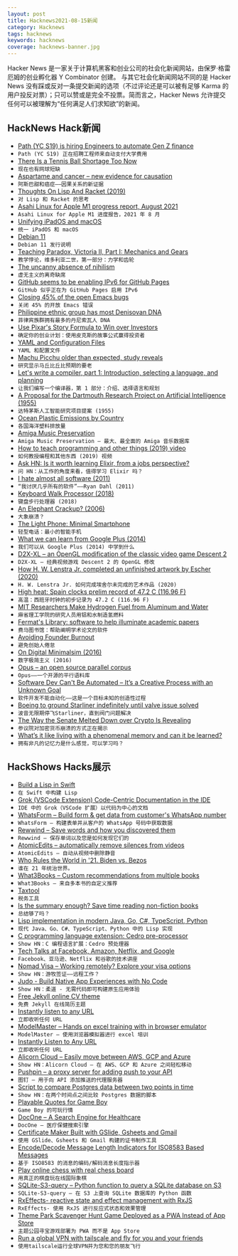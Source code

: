 ```yaml
---
layout: post
title: Hacknews2021-08-15新闻
category: Hacknews
tags: hacknews
keywords: hacknews
coverage: hacknews-banner.jpg
---
```


Hacker News 是一家关于计算机黑客和创业公司的社会化新闻网站，由保罗·格雷厄姆的创业孵化器 Y Combinator 创建。
与其它社会化新闻网站不同的是 Hacker News 没有踩或反对一条提交新闻的选项（不过评论还是可以被有足够 Karma 的用户投反对票）；只可以赞或是完全不投票。简而言之，Hacker News 允许提交任何可以被理解为“任何满足人们求知欲”的新闻。

## HackNews Hack新闻


- [Path (YC S19) is hiring Engineers to automate Gen Z finance](https://www.notion.so/pathfinance/Fullstack-Engineer-Path-YC-S19-ff0fd31fa5d4410dafce77f83403ce0d)
- `Path (YC S19) 正在招聘工程师来自动支付大学费用`
- [There Is a Tennis Ball Shortage Too Now](https://www.vice.com/en/article/k78y5e/there-is-a-tennis-ball-shortage-too-now)
- `现在也有网球短缺`
- [Aspartame and cancer – new evidence for causation](https://www.ncbi.nlm.nih.gov/pmc/articles/PMC8042911/)
- `阿斯巴甜和癌症——因果关系的新证据`
- [Thoughts On Lisp And Racket (2019)](https://www.macadie.net/2019/08/11/thoughts-on-lisp-and-racket/)
- `对 Lisp 和 Racket 的思考`
- [Asahi Linux for Apple M1 progress report, August 2021](https://asahilinux.org/2021/08/progress-report-august-2021/)
- `Asahi Linux for Apple M1 进度报告，2021 年 8 月`
- [Unifying iPadOS and macOS](https://www.screamingatmyscreen.com/unifying-ipados-and-macos/)
- `统一 iPadOS 和 macOS`
- [Debian 11](https://www.debian.org/releases/bullseye/amd64/release-notes/)
- `Debian 11 发行说明`
- [Teaching Paradox, Victoria II, Part I: Mechanics and Gears](https://acoup.blog/2021/08/13/collections-teaching-paradox-victoria-ii-part-i-mechanics-and-gears/)
- `教学悖论，维多利亚二世，第一部分：力学和齿轮`
- [The uncanny absence of nihilism](https://meaningness.com/nihilism-is-not-an-ism)
- `虚无主义的离奇缺席`
- [GitHub seems to be enabling IPv6 for GitHub Pages](https://github.com/isaacs/github/issues/354)
- `GitHub 似乎正在为 GitHub Pages 启用 IPv6`
- [Closing 45% of the open Emacs bugs](https://lars.ingebrigtsen.no/2021/08/14/10x10/)
- `关闭 45% 的开放 Emacs 错误`
- [Philippine ethnic group has most Denisovan DNA](https://www.uu.se/en/news/article/?id=17306&typ=artikel&lang=en)
- `菲律宾族群拥有最多的丹尼索瓦人 DNA`
- [Use Pixar's Story Formula to Win over Investors](https://startuppitch.substack.com/p/nail-your-startup-pitch-use-pixars)
- `确定你的创业计划：使用皮克斯的故事公式赢得投资者`
- [YAML and Configuration Files](https://utcc.utoronto.ca/~cks/space/blog/programming/YAMLAndConfigurationFiles)
- `YAML 和配置文件`
- [Machu Picchu older than expected, study reveals](https://news.yale.edu/2021/08/04/machu-picchu-older-expected-study-reveals)
- `研究显示马丘比丘比预期的要老`
- [Let's write a compiler, part 1: Introduction, selecting a language, and planning](https://briancallahan.net/blog/20210814.html)
- `让我们编写一个编译器，第 1 部分：介绍、选择语言和规划`
- [A Proposal for the Dartmouth Research Project on Artificial Intelligence (1955)](http://www-formal.stanford.edu/jmc/history/dartmouth/dartmouth.html)
- `达特茅斯人工智能研究项目提案 (1955)`
- [Ocean Plastic Emissions by Country](https://ourworldindata.org/ocean-plastics)
- `各国海洋塑料排放量`
- [Amiga Music Preservation](http://www.dascene.net/home.php)
- `Amiga Music Preservation – 最大、最全面的 Amiga 音乐数据库`
- [How to teach programming and other things (2019) video](https://www.youtube.com/watch?v=g1ib43q3uXQ)
- `如何教授编程和其他东西 (2019) 视频`
- [Ask HN: Is it worth learning Elixir, from a jobs perspective?](item?id=28183901)
- `问 HN：从工作的角度来看，值得学习 Elixir 吗？`
- [I hate almost all software (2011)](https://tinyclouds.org/rant.html)
- `“我讨厌几乎所有的软件”——Ryan Dahl (2011)`
- [Keyboard Walk Processor (2018)](https://github.com/hashcat/kwprocessor)
- `键盘步行处理器 (2018)`
- [An Elephant Crackup? (2006)](https://www.nytimes.com/2006/10/08/magazine/08elephant.html)
- `大象崩溃？ `
- [The Light Phone: Minimal Smartphone](https://www.thelightphone.com/)
- `轻型电话：最小的智能手机`
- [What we can learn from Google Plus (2014)](https://www.intercom.com/blog/what-we-can-learn-from-google-plus/)
- `我们可以从 Google Plus (2014) 中学到什么`
- [D2X-XL – an OpenGL modification of the classic video game Descent 2](https://www.descent2.de/index.html)
- `D2X-XL – 经典视频游戏 Descent 2 的 OpenGL 修改`
- [How H. W. Lenstra Jr. completed an unfinished artwork by Escher (2020)](https://www.universiteitleiden.nl/en/news/2020/04/how-mathematician-hendrik-lenstra-completed-an-unfinished-artwork-by-escher)
- `H. W. Lenstra Jr. 如何完成埃舍尔未完成的艺术作品 (2020)`
- [High heat: Spain clocks prelim record of 47.2 C (116.96 F)](https://abcnews.go.com/Health/wireStory/europe-heat-wave-brings-concern-older-adults-homeless-79455026)
- `高温：西班牙时钟的初步记录为 47.2 C (116.96 F)`
- [MIT Researchers Make Hydrogen Fuel from Aluminum and Water](https://interestingengineering.com/mit-researchers-make-hydrogen-fuel-from-aluminum-and-water?_source=newsletter&_campaign=2e7LL8NyzpLK4&_uid=LDdwmgxga1&_h=ea90de89f1bceca46d02cad80716fb4006725c29&utm_source=newsletter&utm_medium=mailing&utm_campaign=Newsletter-14-08-2021)
- `麻省理工学院的研究人员用铝和水制造氢燃料`
- [Fermat's Library: software to help illuminate academic papers](https://fermatslibrary.com/)
- `费马图书馆：帮助阐明学术论文的软件`
- [Avoiding Founder Burnout](https://waseem.substack.com/p/avoiding-founder-burnout)
- `避免创始人倦怠`
- [On Digital Minimalsim (2016)](https://www.calnewport.com/blog/2016/12/18/on-digital-minimalism/)
- `数字极简主义 (2016)`
- [Opus – an open source parallel corpus](https://opus.nlpl.eu/)
- `Opus——一个开源的平行语料库`
- [Software Dev Can't Be Automated – It’s a Creative Process with an Unknown Goal](https://thehosk.medium.com/software-development-cannot-be-automated-because-its-a-creative-process-with-an-unknown-end-goal-2d4776866808)
- `软件开发不能自动化——这是一个目标未知的创造性过程`
- [Boeing to ground Starliner indefinitely until valve issue solved](https://arstechnica.com/science/2021/08/boeing-to-ground-starliner-indefinitely-until-valve-issue-solved/)
- `波音无限期停飞Starliner，直到阀门问题解决`
- [The Way the Senate Melted Down over Crypto Is Revealing](https://www.nytimes.com/2021/08/12/opinion/senate-cryptocurrency.html)
- `参议院对加密货币崩溃的方式正在揭示`
- [What’s it like living with a phenomenal memory and can it be learned?](https://www.theguardian.com/science/2021/aug/15/whats-it-like-living-with-a-phenomenal-memory-and-can-it-be-learned)
- `拥有非凡的记忆力是什么感觉，可以学习吗？`


## HackShows Hacks展示

- [ Build a Lisp in Swift](https://github.com/codr7/swifties-repl)
- `在 Swift 中构建 Lisp`
- [ Grok (VSCode Extension) Code-Centric Documentation in the IDE](https://www.trygrok.com/)
- `IDE 中的 Grok（VSCode 扩展）以代码为中心的文档`
- [ WhatsForm – Build form & get data from customer's WhatsApp number](https://whatsform.com)
- `WhatsForm – 构建表单并从客户的 WhatsApp 号码中获取数据`
- [ Rewwind – Save words and how you discovered them](https://rewwind.co)
- `Rewwind – 保存单词以及您是如何发现它们的`
- [ AtomicEdits – automatically remove silences from videos](https://github.com/SuboptimalEng/AtomicEdits)
- `AtomicEdits – 自动从视频中删除静音`
- [ Who Rules the World in '21. Biden vs. Bezos](https://www.smallgiants.agency/who-rules-the-world)
- `谁在 21 年统治世界。`
- [ What3Books – Custom recommendations from multiple books](https://what3books.com/)
- `What3Books – 来自多本书的自定义推荐`
- [ Taxtool](https://github.com/TimDaub/taxtool)
- `税务工具`
- [ Is the summary enough? Save time reading non-fiction books](https://is-the-summary-enough.herokuapp.com/)
- `总结够了吗？`
- [ Lisp implementation in modern Java, Go, C#, TypeScript, Python](https://github.com/eatonphil/lisp-rosetta-stone)
- `现代 Java、Go、C#、TypeScript、Python 中的 Lisp 实现`
- [ C programming language extension: Cedro pre-processor](https://sentido-labs.com/en/library/cedro/202106171400/)
- `Show HN：C 编程语言扩展：Cedro 预处理器`
- [ Tech Talks at Facebook, Amazon, Netflix, and Google](item?id=28165578)
- `Facebook、亚马逊、Netflix 和谷歌的技术讲座`
- [ Nomad Visa – Working remotely? Explore your visa options](https://nomadvisa.io/)
- `Show HN：游牧签证——远程工作？`
- [ Judo - Build Native App Experiences with No Code](https://www.judo.app/)
- `Show HN：柔道 - 无需代码即可构建原生应用体验`
- [ Free Jekyll online CV theme](https://github.com/Stavrospanakakis/jekyll-cv)
- `免费 Jekyll 在线简历主题`
- [ Instantly listen to any URL](https://per.quest/)
- `立即收听任何 URL`
- [ ModelMaster – Hands on excel training with in browser emulator](https://modelmaster.io/lessons?filters=General%20Excel)
- `ModelMaster – 使用浏览器模拟器进行 excel 培训`
- [ Instantly Listen to Any URL](https://per.quest)
- `立即收听任何 URL`
- [ Alicorn Cloud – Easily move between AWS, GCP and Azure](https://alicorncloud.io/)
- `Show HN：Alicorn Cloud – 在 AWS、GCP 和 Azure 之间轻松移动`
- [ Pushpin – a proxy server for adding push to your API](https://github.com/fanout/pushpin)
- `图钉 – 用于向 API 添加推送的代理服务器`
- [ Script to compare Postgres data between two points in time](item?id=28175845)
- `Show HN：在两个时间点之间比较 Postgres 数据的脚本`
- [ Playable Quotes for Game Boy](https://tenmile.quote.games/)
- `Game Boy 的可玩行情`
- [ DocOne – A Search Engine for Healthcare](item?id=28177885)
- `DocOne – 医疗保健搜索引擎`
- [ Certificate Maker Built with GSlide, Gsheets and Gmail](https://www.certifysimple.app)
- `使用 GSlide、Gsheets 和 Gmail 构建的证书制作工具`
- [ Encode/Decode Message Length Indicators for ISO8583 Based Messages](https://github.com/americanexpress/simplemli)
- `基于 ISO8583 的消息的编码/解码消息长度指示器`
- [ Play online chess with real chess board](https://github.com/karayaman/Play-online-chess-with-real-chess-board/blob/main/README.md)
- `用真正的棋盘玩在线国际象棋`
- [ SQLite-S3-query – Python function to query a SQLite database on S3](https://github.com/michalc/sqlite-s3-query)
- `SQLite-S3-query – 在 S3 上查询 SQLite 数据库的 Python 函数`
- [ RxEffects- reactive state and effect management with RxJS](https://github.com/mnasyrov/rx-effects)
- `RxEffects- 使用 RxJS 进行反应式状态和效果管理`
- [ Theme Park Scavenger Hunt Game Deployed as a PWA Instead of App Store](https://white-meadow-011ecd910.azurestaticapps.net/new-game)
- `主题公园寻宝游戏部署为 PWA 而不是 App Store`
- [ Run a global VPN with tailscale and fly for you and your friends](https://github.com/patte/fly-tailscale-exit)
- `使用tailscale运行全球VPN并为您和您的朋友飞行`

